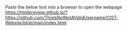 Paste the below text into a browser to open the webpage
https://htmlpreview.github.io/?https://github.com/ThisIsNotNotAValidUsername/CIST-Website/blob/main/index.html
